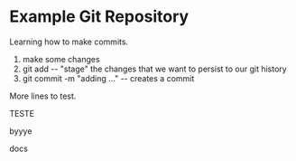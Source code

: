 # Example Git Repository

Learning how to make commits.

1. make some changes
2. git add -- "stage" the changes that we want to persist to our git history
3. git commit -m "adding ..." -- creates a commit

More lines to test.

TESTE

byyye


docs